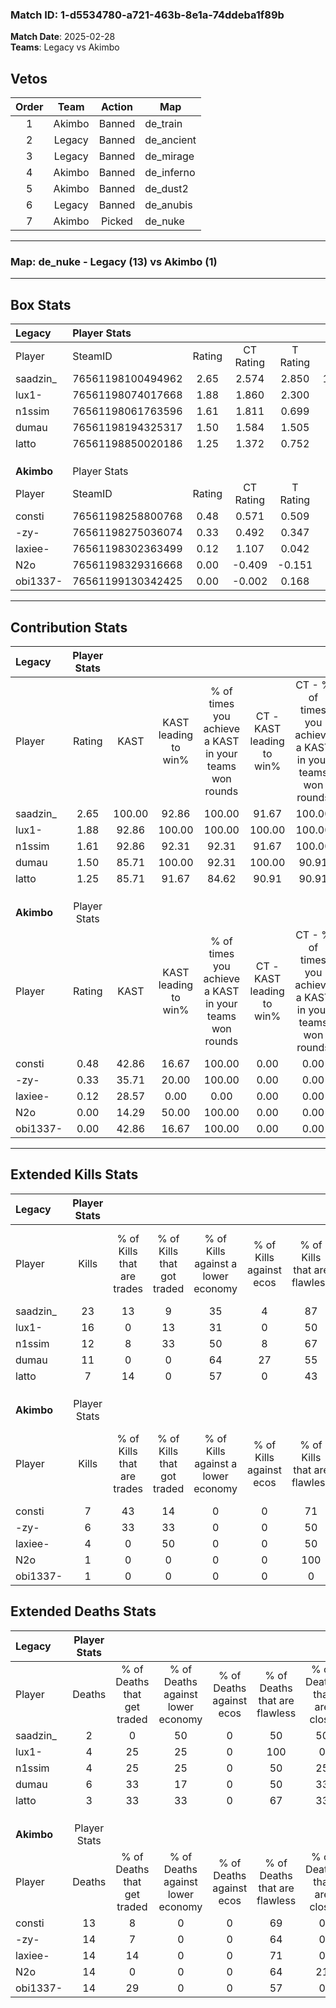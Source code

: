 ### Match ID: 1-d5534780-a721-463b-8e1a-74ddeba1f89b  
**Match Date**: 2025-02-28  
**Teams**: Legacy vs Akimbo  

## Vetos  

| Order | Team | Action | Map |
| :---: | :--: | :----: | --- |
| 1 | Akimbo | Banned | de_train |
| 2 | Legacy | Banned | de_ancient |
| 3 | Legacy | Banned | de_mirage |
| 4 | Akimbo | Banned | de_inferno |
| 5 | Akimbo | Banned | de_dust2 |
| 6 | Legacy | Banned | de_anubis |
| 7 | Akimbo | Picked | de_nuke |

---  

### **Map**: de_nuke - Legacy (13) vs Akimbo (1)  
---  

## Box Stats  

| **Legacy** | Player Stats      |        |           |          |        |       |       |         |        |       |     |
| :- | :- | :-: | :-: | :-: | :-: | :-: | :-: | :-: | :-: | :-: | :-: |
| Player     | SteamID           | Rating | CT Rating | T Rating |  KAST  |  ADR  | Kills | Assists | Deaths |  K/D  | HS% |
| saadzin_   | 76561198100494962 |  2.65  |   2.574   |  2.850   | 100.00 | 157.1 |  23   |    1    |   2    | 11.50 | 43  |
| lux1-      | 76561198074017668 |  1.88  |   1.860   |  2.300   | 92.86  | 96.1  |  16   |    0    |   4    | 4.00  | 81  |
| n1ssim     | 76561198061763596 |  1.61  |   1.811   |  0.699   | 92.86  | 80.4  |  12   |    3    |   4    | 3.00  | 33  |
| dumau      | 76561198194325317 |  1.50  |   1.584   |  1.505   | 85.71  | 98.8  |  11   |    6    |   6    | 1.83  | 45  |
| latto      | 76561198850020186 |  1.25  |   1.372   |  0.752   | 85.71  | 61.6  |   7   |    6    |   3    | 2.33  | 57  |
|            |                   |        |           |          |        |       |       |         |        |       |     |
|            |                   |        |           |          |        |       |       |         |        |       |     |
|            |                   |        |           |          |        |       |       |         |        |       |     |
| **Akimbo** | Player Stats      |        |           |          |        |       |       |         |        |       |     |
| Player     | SteamID           | Rating | CT Rating | T Rating |  KAST  |  ADR  | Kills | Assists | Deaths |  K/D  | HS% |
| consti     | 76561198258800768 |  0.48  |   0.571   |  0.509   | 42.86  | 52.4  |   7   |    0    |   13   | 0.54  | 28  |
| -zy-       | 76561198275036074 |  0.33  |   0.492   |  0.347   | 35.71  | 50.8  |   6   |    1    |   14   | 0.43  | 83  |
| laxiee-    | 76561198302363499 |  0.12  |   1.107   |  0.042   | 28.57  | 41.9  |   4   |    0    |   14   | 0.29  | 75  |
| N2o        | 76561198329316668 |  0.00  |  -0.409   |  -0.151  | 14.29  | 34.5  |   1   |    1    |   14   | 0.07  | 100 |
| obi1337-   | 76561199130342425 |  0.00  |  -0.002   |  0.168   | 42.86  | 20.9  |   1   |    3    |   14   | 0.07  |  0  |
---  

## Contribution Stats  

| **Legacy** | Player Stats |        |                      |                                                        |                           |                                                             |                          |                                                            |
| :- | :-: | :-: | :-: | :-: | :-: | :-: | :-: | :-: |
| Player     |    Rating    |  KAST  | KAST leading to win% | % of times you achieve a KAST in your teams won rounds | CT - KAST leading to win% | CT - % of times you achieve a KAST in your teams won rounds | T - KAST leading to win% | T - % of times you achieve a KAST in your teams won rounds |
| saadzin_   |     2.65     | 100.00 |        92.86         |                         100.00                         |           91.67           |                           100.00                            |          100.00          |                           100.00                           |
| lux1-      |     1.88     | 92.86  |        100.00        |                         100.00                         |          100.00           |                           100.00                            |          100.00          |                           100.00                           |
| n1ssim     |     1.61     | 92.86  |        92.31         |                         92.31                          |           91.67           |                           100.00                            |          100.00          |                           50.00                            |
| dumau      |     1.50     | 85.71  |        100.00        |                         92.31                          |          100.00           |                            90.91                            |          100.00          |                           100.00                           |
| latto      |     1.25     | 85.71  |        91.67         |                         84.62                          |           90.91           |                            90.91                            |          100.00          |                           50.00                            |
|            |              |        |                      |                                                        |                           |                                                             |                          |                                                            |
|            |              |        |                      |                                                        |                           |                                                             |                          |                                                            |
|            |              |        |                      |                                                        |                           |                                                             |                          |                                                            |
| **Akimbo** | Player Stats |        |                      |                                                        |                           |                                                             |                          |                                                            |
| Player     |    Rating    |  KAST  | KAST leading to win% | % of times you achieve a KAST in your teams won rounds | CT - KAST leading to win% | CT - % of times you achieve a KAST in your teams won rounds | T - KAST leading to win% | T - % of times you achieve a KAST in your teams won rounds |
| consti     |     0.48     | 42.86  |        16.67         |                         100.00                         |           0.00            |                            0.00                             |          20.00           |                           100.00                           |
| -zy-       |     0.33     | 35.71  |        20.00         |                         100.00                         |           0.00            |                            0.00                             |          25.00           |                           100.00                           |
| laxiee-    |     0.12     | 28.57  |         0.00         |                          0.00                          |           0.00            |                            0.00                             |           0.00           |                            0.00                            |
| N2o        |     0.00     | 14.29  |        50.00         |                         100.00                         |           0.00            |                            0.00                             |          50.00           |                           100.00                           |
| obi1337-   |     0.00     | 42.86  |        16.67         |                         100.00                         |           0.00            |                            0.00                             |          20.00           |                           100.00                           |
---  

## Extended Kills Stats  

| **Legacy** | Player Stats |                            |                            |                                    |                         |                              |                                 |                                       |                    |           |
| :- | :-: | :-: | :-: | :-: | :-: | :-: | :-: | :-: | :-: | :-: |
| Player     |    Kills     | % of Kills that are trades | % of Kills that got traded | % of Kills against a lower economy | % of Kills against ecos | % of Kills that are flawless | % of Kills that are close duels | % of Kills that are assisted by flash | Pistol Round Kills | AWP Kills |
| saadzin_   |      23      |             13             |             9              |                 35                 |            4            |              87              |                0                |                   4                   |         6          |    13     |
| lux1-      |      16      |             0              |             13             |                 31                 |            0            |              50              |               19                |                   0                   |         3          |     0     |
| n1ssim     |      12      |             8              |             33             |                 50                 |            8            |              67              |                0                |                   0                   |         0          |     0     |
| dumau      |      11      |             0              |             0              |                 64                 |           27            |              55              |                0                |                   0                   |         1          |     0     |
| latto      |      7       |             14             |             0              |                 57                 |            0            |              43              |                0                |                   0                   |         0          |     0     |
|            |              |                            |                            |                                    |                         |                              |                                 |                                       |                    |           |
|            |              |                            |                            |                                    |                         |                              |                                 |                                       |                    |           |
|            |              |                            |                            |                                    |                         |                              |                                 |                                       |                    |           |
| **Akimbo** | Player Stats |                            |                            |                                    |                         |                              |                                 |                                       |                    |           |
| Player     |    Kills     | % of Kills that are trades | % of Kills that got traded | % of Kills against a lower economy | % of Kills against ecos | % of Kills that are flawless | % of Kills that are close duels | % of Kills that are assisted by flash | Pistol Round Kills | AWP Kills |
| consti     |      7       |             43             |             14             |                 0                  |            0            |              71              |               14                |                   0                   |         1          |     3     |
| -zy-       |      6       |             33             |             33             |                 0                  |            0            |              50              |               50                |                   0                   |         1          |     0     |
| laxiee-    |      4       |             0              |             50             |                 0                  |            0            |              50              |               25                |                   0                   |         2          |     0     |
| N2o        |      1       |             0              |             0              |                 0                  |            0            |             100              |                0                |                   0                   |         0          |     0     |
| obi1337-   |      1       |             0              |             0              |                 0                  |            0            |              0               |                0                |                   0                   |         0          |     0     |
## Extended Deaths Stats  

| **Legacy** | Player Stats |                             |                                   |                          |                               |                            |                           |               |
| :- | :-: | :-: | :-: | :-: | :-: | :-: | :-: | :-: |
| Player     |    Deaths    | % of Deaths that get traded | % of Deaths against lower economy | % of Deaths against ecos | % of Deaths that are flawless | % of Deaths that are close | % of Deaths while blinded | Deaths to AWP |
| saadzin_   |      2       |              0              |                50                 |            0             |              50               |             50             |             0             |       1       |
| lux1-      |      4       |             25              |                25                 |            0             |              100              |             0              |             0             |       0       |
| n1ssim     |      4       |             25              |                25                 |            0             |              50               |             25             |             0             |       1       |
| dumau      |      6       |             33              |                17                 |            0             |              50               |             33             |             0             |       1       |
| latto      |      3       |             33              |                33                 |            0             |              67               |             33             |             0             |       0       |
|            |              |                             |                                   |                          |                               |                            |                           |               |
|            |              |                             |                                   |                          |                               |                            |                           |               |
|            |              |                             |                                   |                          |                               |                            |                           |               |
| **Akimbo** | Player Stats |                             |                                   |                          |                               |                            |                           |               |
| Player     |    Deaths    | % of Deaths that get traded | % of Deaths against lower economy | % of Deaths against ecos | % of Deaths that are flawless | % of Deaths that are close | % of Deaths while blinded | Deaths to AWP |
| consti     |      13      |              8              |                 0                 |            0             |              69               |             0              |             0             |       2       |
| -zy-       |      14      |              7              |                 0                 |            0             |              64               |             0              |             0             |       3       |
| laxiee-    |      14      |             14              |                 0                 |            0             |              71               |             0              |             0             |       3       |
| N2o        |      14      |              0              |                 0                 |            0             |              64               |             21             |             7             |       4       |
| obi1337-   |      14      |             29              |                 0                 |            0             |              57               |             0              |             0             |       1       |
